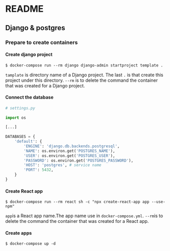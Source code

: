 # README

## Django & postgres


### Prepare to create containers

#### Create django project
```console
$ docker-compose run --rm django django-admin startproject template .
```
`tamplate` is directory name of a Django project. The last `.` is that create this project under this directory.
`--rm` is to delete the command the container that was created for a Django project.


#### Connect the database

```python
# settings.py
   
import os
   
[...]
   
DATABASES = {
    'default': {
        'ENGINE': 'django.db.backends.postgresql',
        'NAME': os.environ.get('POSTGRES_NAME'),
        'USER': os.environ.get('POSTGRES_USER'),
        'PASSWORD': os.environ.get('POSTGRES_PASSWORD'),
        'HOST': 'postgres', # service name
        'PORT': 5432,
    }
}
```


#### Create React app

```console
$ docker-compose run --rm react sh -c "npx create-react-app app --use-npm"
```
`app`is a React app name.The app name use in `docker-compose.yml`.
`--rm`is to delete the command the container that was created for a React app.

#### Create apps

```console
$ docker-compose up -d
```